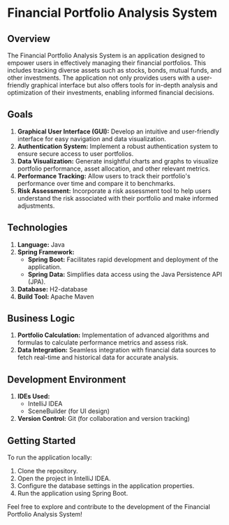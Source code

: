 # Financial Portfolio Analysis System

## Overview
The Financial Portfolio Analysis System is an application designed to empower users in effectively managing their financial portfolios. This includes tracking diverse assets such as stocks, bonds, mutual funds, and other investments. The application not only provides users with a user-friendly graphical interface but also offers tools for in-depth analysis and optimization of their investments, enabling informed financial decisions.

## Goals
1. **Graphical User Interface (GUI):** Develop an intuitive and user-friendly interface for easy navigation and data visualization.
2. **Authentication System:** Implement a robust authentication system to ensure secure access to user portfolios.
3. **Data Visualization:** Generate insightful charts and graphs to visualize portfolio performance, asset allocation, and other relevant metrics.
4. **Performance Tracking:** Allow users to track their portfolio's performance over time and compare it to benchmarks.
5. **Risk Assessment:** Incorporate a risk assessment tool to help users understand the risk associated with their portfolio and make informed adjustments.

## Technologies
1. **Language:** Java
2. **Spring Framework:**
    - **Spring Boot:** Facilitates rapid development and deployment of the application.
    - **Spring Data:** Simplifies data access using the Java Persistence API (JPA).
3. **Database:** H2-database
4. **Build Tool:** Apache Maven

## Business Logic
1. **Portfolio Calculation:** Implementation of advanced algorithms and formulas to calculate performance metrics and assess risk.
2. **Data Integration:** Seamless integration with financial data sources to fetch real-time and historical data for accurate analysis.

## Development Environment
1. **IDEs Used:**
    - IntelliJ IDEA
    - SceneBuilder (for UI design)
2. **Version Control:** Git (for collaboration and version tracking)

## Getting Started
To run the application locally:
1. Clone the repository.
2. Open the project in IntelliJ IDEA.
3. Configure the database settings in the application properties.
4. Run the application using Spring Boot.

Feel free to explore and contribute to the development of the Financial Portfolio Analysis System!

